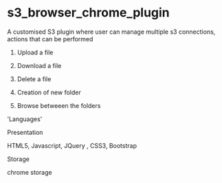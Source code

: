 # s3_browser_chrome_plugin

A customised S3 plugin where user can manage multiple s3 connections, actions that can be performed

1) Upload a file

2) Download a file

3) Delete a file

4) Creation of new folder

5) Browse betweeen the folders


'Languages'

Presentation

HTML5, Javascript, JQuery , CSS3, Bootstrap

Storage 

chrome storage
  
  

